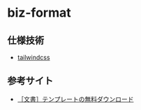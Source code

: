 # biz-format

## 仕様技術
* [tailwindcss](https://tailwindcss-ja.entap.app/)

## 参考サイト
* [［文書］テンプレートの無料ダウンロード](https://template.k-solution.info/2018/03/02082209.html)
